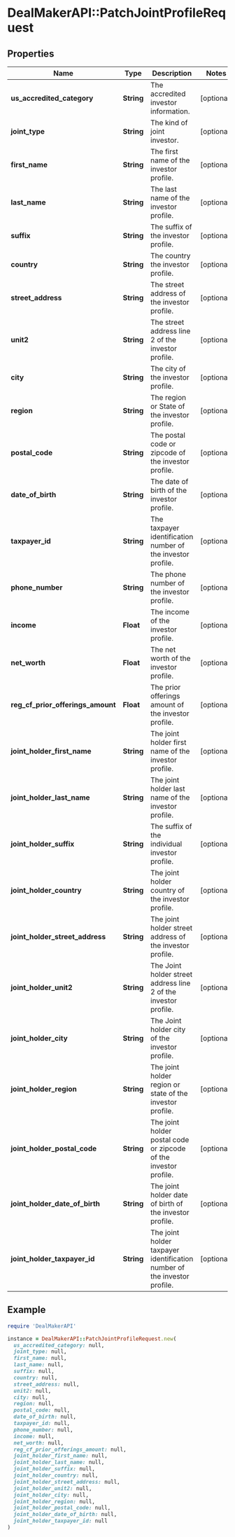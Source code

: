 # DealMakerAPI::PatchJointProfileRequest

## Properties

| Name | Type | Description | Notes |
| ---- | ---- | ----------- | ----- |
| **us_accredited_category** | **String** | The accredited investor information. | [optional] |
| **joint_type** | **String** | The kind of joint investor. | [optional] |
| **first_name** | **String** | The first name of the investor profile. | [optional] |
| **last_name** | **String** | The last name of the investor profile. | [optional] |
| **suffix** | **String** | The suffix of the investor profile. | [optional] |
| **country** | **String** | The country the investor profile. | [optional] |
| **street_address** | **String** | The street address of the investor profile. | [optional] |
| **unit2** | **String** | The street address line 2 of the investor profile. | [optional] |
| **city** | **String** | The city of the investor profile. | [optional] |
| **region** | **String** | The region or State of the investor profile. | [optional] |
| **postal_code** | **String** | The postal code or zipcode of the investor profile. | [optional] |
| **date_of_birth** | **String** | The date of birth of the investor profile. | [optional] |
| **taxpayer_id** | **String** | The taxpayer identification number of the investor profile. | [optional] |
| **phone_number** | **String** | The phone number of the investor profile. | [optional] |
| **income** | **Float** | The income of the investor profile. | [optional] |
| **net_worth** | **Float** | The net worth of the investor profile. | [optional] |
| **reg_cf_prior_offerings_amount** | **Float** | The prior offerings amount of the investor profile. | [optional] |
| **joint_holder_first_name** | **String** | The joint holder first name of the investor profile. | [optional] |
| **joint_holder_last_name** | **String** | The joint holder last name of the investor profile. | [optional] |
| **joint_holder_suffix** | **String** | The suffix of the individual investor profile. | [optional] |
| **joint_holder_country** | **String** | The joint holder country of the investor profile. | [optional] |
| **joint_holder_street_address** | **String** | The joint holder street address of the investor profile. | [optional] |
| **joint_holder_unit2** | **String** | The Joint holder street address line 2 of the investor profile. | [optional] |
| **joint_holder_city** | **String** | The Joint holder city of the investor profile. | [optional] |
| **joint_holder_region** | **String** | The joint holder region or state of the investor profile. | [optional] |
| **joint_holder_postal_code** | **String** | The joint holder postal code or zipcode of the investor profile. | [optional] |
| **joint_holder_date_of_birth** | **String** | The joint holder date of birth of the investor profile. | [optional] |
| **joint_holder_taxpayer_id** | **String** | The joint holder taxpayer identification number of the investor profile. | [optional] |

## Example

```ruby
require 'DealMakerAPI'

instance = DealMakerAPI::PatchJointProfileRequest.new(
  us_accredited_category: null,
  joint_type: null,
  first_name: null,
  last_name: null,
  suffix: null,
  country: null,
  street_address: null,
  unit2: null,
  city: null,
  region: null,
  postal_code: null,
  date_of_birth: null,
  taxpayer_id: null,
  phone_number: null,
  income: null,
  net_worth: null,
  reg_cf_prior_offerings_amount: null,
  joint_holder_first_name: null,
  joint_holder_last_name: null,
  joint_holder_suffix: null,
  joint_holder_country: null,
  joint_holder_street_address: null,
  joint_holder_unit2: null,
  joint_holder_city: null,
  joint_holder_region: null,
  joint_holder_postal_code: null,
  joint_holder_date_of_birth: null,
  joint_holder_taxpayer_id: null
)
```

